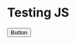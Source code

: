 <html>
     <head>
          <meta charset = "utf-8">
     </head>
     <body>
          <h1>Testing JS</h1>
          <button id="button">Button</button>
          <script>
               var count = 0;
               var button = document.getElementById("button");
               var onClick = function() {
                    count++;
                    button.textContent = "Clicked " + count + " time" + (count>0 ? "s" : "");
                    if (count>=5 & count<10) button.setAttribute("style","background-color: red;");
                    else if (count>=10) button.setAttribute("style","background-color: blue;");
               }
               button.addEventListener("click",onClick);
          </script>
     </body>
</html>
